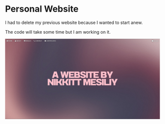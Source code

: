 # Personal Website

I had to delete my previous website because I wanted to start anew.

The code will take some time but I am working on it.

![Old website](ASSETS/Screenshot%202024-12-02%20231253.png)
